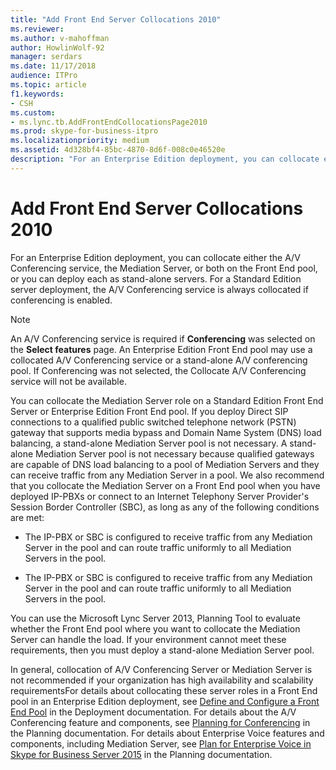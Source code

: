 ```yaml
---
title: "Add Front End Server Collocations 2010"
ms.reviewer: 
ms.author: v-mahoffman
author: HowlinWolf-92
manager: serdars
ms.date: 11/17/2018
audience: ITPro
ms.topic: article
f1.keywords:
- CSH
ms.custom:
- ms.lync.tb.AddFrontEndCollocationsPage2010
ms.prod: skype-for-business-itpro
ms.localizationpriority: medium
ms.assetid: 4d328bf4-85bc-4870-8d6f-008c0e46520e
description: "For an Enterprise Edition deployment, you can collocate either the A/V Conferencing service, the Mediation Server, or both on the Front End pool, or you can deploy each as stand-alone servers. For a Standard Edition server deployment, the A/V Conferencing service is always collocated if conferencing is enabled."
---
```


# Add Front End Server Collocations 2010

For an Enterprise Edition deployment, you can collocate either the A/V Conferencing service, the Mediation Server, or both on the Front End pool, or you can deploy each as stand-alone servers. For a Standard Edition server deployment, the A/V Conferencing service is always collocated if conferencing is enabled.

> [!NOTE]
> An A/V Conferencing service is required if **Conferencing** was selected on the **Select features** page. An Enterprise Edition Front End pool may use a collocated A/V Conferencing service or a stand-alone A/V conferencing pool. If Conferencing was not selected, the Collocate A/V Conferencing service will not be available.

You can collocate the Mediation Server role on a Standard Edition Front End Server or Enterprise Edition Front End pool. If you deploy Direct SIP connections to a qualified public switched telephone network (PSTN) gateway that supports media bypass and Domain Name System (DNS) load balancing, a stand-alone Mediation Server pool is not necessary. A stand-alone Mediation Server pool is not necessary because qualified gateways are capable of DNS load balancing to a pool of Mediation Servers and they can receive traffic from any Mediation Server in a pool. We also recommend that you collocate the Mediation Server on a Front End pool when you have deployed IP-PBXs or connect to an Internet Telephony Server Provider's Session Border Controller (SBC), as long as any of the following conditions are met:

- The IP-PBX or SBC is configured to receive traffic from any Mediation Server in the pool and can route traffic uniformly to all Mediation Servers in the pool.

- The IP-PBX or SBC is configured to receive traffic from any Mediation Server in the pool and can route traffic uniformly to all Mediation Servers in the pool.

You can use the Microsoft Lync Server 2013, Planning Tool to evaluate whether the Front End pool where you want to collocate the Mediation Server can handle the load. If your environment cannot meet these requirements, then you must deploy a stand-alone Mediation Server pool.

In general, collocation of A/V Conferencing Server or Mediation Server is not recommended if your organization has high availability and scalability requirementsFor details about collocating these server roles in a Front End pool in an Enterprise Edition deployment, see [Define and Configure a Front End Pool](/previous-versions/office/lync-server-2013/lync-server-2013-define-and-configure-a-front-end-pool-or-standard-edition-server) in the Deployment documentation. For details about the A/V Conferencing feature and components, see [Planning for Conferencing](/previous-versions/office/lync-server-2013/lync-server-2013-planning-for-conferencing) in the Planning documentation. For details about Enterprise Voice features and components, including Mediation Server, see [Plan for Enterprise Voice in Skype for Business Server 2015](../../plan-your-deployment/enterprise-voice-solution/enterprise-voice.md) in the Planning documentation.